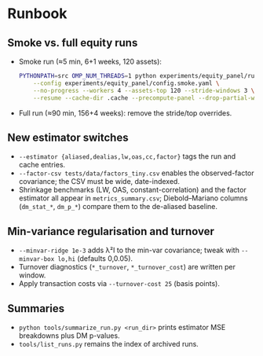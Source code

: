# Runbook

## Smoke vs. full equity runs

- Smoke run (≈5 min, 6+1 weeks, 120 assets):
  ```bash
  PYTHONPATH=src OMP_NUM_THREADS=1 python experiments/equity_panel/run.py \
      --config experiments/equity_panel/config.smoke.yaml \
      --no-progress --workers 4 --assets-top 120 --stride-windows 3 \
      --resume --cache-dir .cache --precompute-panel --drop-partial-weeks
  ```
- Full run (≈90 min, 156+4 weeks): remove the stride/top overrides.

## New estimator switches

- `--estimator {aliased,dealias,lw,oas,cc,factor}` tags the run and cache entries.
- `--factor-csv tests/data/factors_tiny.csv` enables the observed-factor covariance; the CSV must be wide, date-indexed.
- Shrinkage benchmarks (LW, OAS, constant-correlation) and the factor estimator all appear in `metrics_summary.csv`; Diebold–Mariano columns (`dm_stat_*`, `dm_p_*`) compare them to the de-aliased baseline.

## Min-variance regularisation and turnover

- `--minvar-ridge 1e-3` adds λ²I to the min-var covariance; tweak with `--minvar-box lo,hi` (defaults 0,0.05).
- Turnover diagnostics (`*_turnover`, `*_turnover_cost`) are written per window.
- Apply transaction costs via `--turnover-cost 25` (basis points).

## Summaries

- `python tools/summarize_run.py <run_dir>` prints estimator MSE breakdowns plus DM p-values.
- `tools/list_runs.py` remains the index of archived runs.
